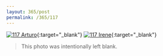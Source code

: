 ```yaml
---
layout: 365/post
permalink: /365/117
---
```


[![117 Arturo](https://c2.staticflickr.com/6/5766/21663541143_77990ba099_c.jpg)](https://www.flickr.com/photos/131440297@N08/21663541143/){:target="_blank"}
[![117 Irene](https://c2.staticflickr.com/6/5713/22284471235_5ea41e9e96_c.jpg)](https://www.flickr.com/photos/25124902@N04/22284471235/){:target="_blank"}


> This photo was intentionally left blank.

>
